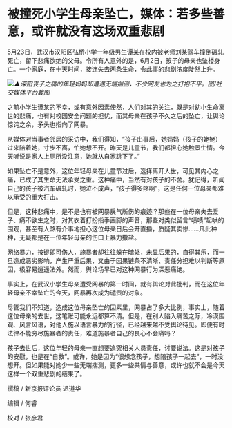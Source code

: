 

# 被撞死小学生母亲坠亡，媒体：若多些善意，或许就没有这场双重悲剧

5月23日，武汉市汉阳区弘桥小学一年级男生谭某在校内被老师刘某驾车撞倒碾轧死亡，留下悲痛欲绝的父母。令所有人意外的是，6月2日，孩子的母亲也坠楼身亡。一个家庭，在十天时间，接连失去两条生命，令此事的悲剧浓度陡然上升。

![](https://inews.gtimg.com/om_bt/O5s3S7yHG6Mr1Oqe_QOmf9v-kJUN_bTvqgg0DDBDD1_K0AA/1000)_▲深陷丧子之痛的年轻妈妈却遭遇无端揣测，不少网友也为之打抱不平。图/社交媒体平台截图_

之前小学生谭某的不幸，或有意外因素使然，人们对其的关注，既是对幼小生命离世的悲痛，也有对校园安全问题的担忧，而其母亲在孩子不久之后的坠亡，让舆论惊诧之余，矛头也指向了网暴。

从媒体对当事者邻居的采访中，我们得知，“孩子出事后，她妈妈（孩子的姥姥）过来陪着她，寸步不离，怕她想不开。昨天是儿童节，我们都担心她触景生情。今天听说是家人上厕所没注意，她就从自家跳下了。”

如果坠亡不是意外，这位年轻母亲在儿童节过后，选择离开人世，可见其内心之痛，已成了其生命无法承受之重。这种痛中，当然有对孩子的不舍。犹记得，听闻自己的孩子被汽车碾轧时，她泣不成声，“孩子得多疼啊”，这是任何一位母亲都难以承受的重大打击。

但是，这种悲痛中，是不是也有被网暴戾气所伤的痕迹？那些在一位母亲失去爱子、痛不欲生之时，对其衣着打扮指手画脚的声音，那些对类似留言“啧啧”起哄的围观，甚至有人煞有介事地担心这位母亲日后会开直播，质疑其卖惨……凡此种种，无疑都是在一位年轻母亲的伤口上暴力撒盐。

网络暴力，按键即可伤人，施暴者却往往躲在暗处，未显后果的，自得其乐，而一旦造成恶劣影响，产生严重后果，又由于因果链条不清晰、责任分担难以判断等原因，极容易逍遥法外。然而，舆论场早已对这种网暴行为深恶痛绝。

事实上，在武汉小学生母亲遭受网暴的第一时间，就有舆论对此批判，而在这位年轻母亲不幸坠亡的今天，网暴再次成为谴责的对象。

尽管我们不知道，造成这位母亲坠亡的因素里，网暴占了多大比例，事实上，随着这位母亲的去世，这笔账可能永远都算不清。但是，在别人陷入痛苦之际，冷漠围观、风言风语，对他人施以语言暴力的行径，已经越来越不受舆论待见。即便有时法律不能穷尽施暴者的责任，难道施暴者自己的良心不会痛吗？

孩子去世后，这位年轻的母亲一直想要追究相关人员责任，讨要说法。这是对孩子的安慰，也是在“自救”。或许，她是因为“很想念孩子，想陪孩子一起去”，一时没想开。但如果能对她少一些无端揣测，更多一些共情与善意，或许也就不会是今天这样一个双重悲剧的结果了。

撰稿 / 新京报评论员 迟道华

编辑 / 何睿

校对 / 张彦君


